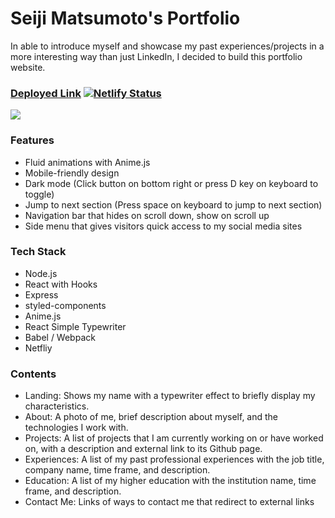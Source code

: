 # Seiji Matsumoto's Portfolio

In able to introduce myself and showcase my past experiences/projects in a more interesting way than just LinkedIn, 
I decided to build this portfolio website. 
### [Deployed Link](https://www.seijimatsumoto.me) [![Netlify Status](https://api.netlify.com/api/v1/badges/6cd9f370-e832-42c2-b069-9ea05fca767f/deploy-status)](https://app.netlify.com/sites/seijimatsumoto/deploys)
![](https://i.imgur.com/8MEIt3E.png)

### Features
* Fluid animations with Anime.js
* Mobile-friendly design
* Dark mode (Click button on bottom right or press D key on keyboard to toggle)
* Jump to next section (Press space on keyboard to jump to next section)
* Navigation bar that hides on scroll down, show on scroll up
* Side menu that gives visitors quick access to my social media sites

### Tech Stack

- Node.js
- React with Hooks
- Express 
- styled-components
- Anime.js
- React Simple Typewriter
- Babel / Webpack
- Netfliy

### Contents
* Landing: Shows my name with a typewriter effect to briefly display my characteristics.
* About: A photo of me, brief description about myself, and the technologies I work with.
* Projects: A list of projects that I am currently working on or have worked on, with a description and external link to its Github page.
* Experiences: A list of my past professional experiences with the job title, company name, time frame, and description.
* Education: A list of my higher education with the institution name, time frame, and description.
* Contact Me: Links of ways to contact me that redirect to external links
